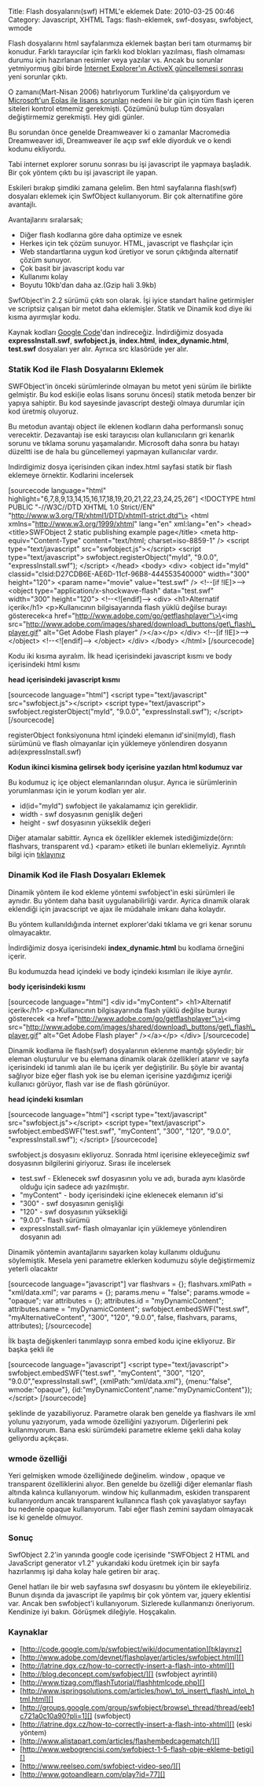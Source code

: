 Title: Flash dosyalarını(swf) HTML&#039;e eklemek
Date: 2010-03-25 00:46
Category: Javascript, XHTML
Tags: flash-eklemek, swf-dosyası, swfobject, wmode

Flash dosyalarını html sayfalarımıza eklemek baştan beri tam oturmamış
bir konudur. Farklı tarayıcılar için farklı kod blokları yazılması,
flash olmaması durumu için hazırlanan resimler veya yazılar vs. Ancak bu
sorunlar yetmiyormuş gibi birde [İnternet Explorer'ın ActiveX
güncellemesi sonrası][] yeni sorunlar çıktı.

O zamanı(Mart-Nisan 2006) hatırlıyorum Turkline'da çalışıyordum ve
[Microsoft'un Eolas ile lisans sorunları][] nedeni ile bir gün için tüm
flash içeren siteleri kontrol etmemiz gerekmişti. Çözümünü bulup tüm
dosyaları değiştirmemiz gerekmişti. Hey gidi günler.

Bu sorundan önce genelde Dreamweaver ki o zamanlar Macromedia
Dreamweaver idi, Dreamweaver ile açıp swf ekle diyorduk ve o kendi
kodunu ekliyordu.

Tabi internet explorer sorunu sonrası bu işi javascript ile yapmaya
başladık. Bir çok yöntem çıktı bu işi javascript ile yapan.

Eskileri bırakıp şimdiki zamana gelelim. Ben html sayfalarına flash(swf)
dosyaları eklemek için SwfObject kullanıyorum. Bir çok alternatifine
göre avantajlı.

Avantajlarını sıralarsak;

-   Diğer flash kodlarına göre daha optimize ve esnek
-   Herkes için tek çözüm sunuyor. HTML, javascript ve flashçılar için
-   Web standartlarına uygun kod üretiyor ve sorun çıktığında alternatif
    çözüm sunuyor.
-   Çok basit bir javascript kodu var
-   Kullanımı kolay
-   Boyutu 10kb'dan daha az.(Gzip hali 3.9kb)

SwfObject'in 2.2 sürümü çıktı son olarak. İşi iyice standart haline
getirmişler ve scriptsiz çalışan bir metot daha eklemişler. Statik ve
Dinamik kod diye iki kısma ayırmışlar kodu.

Kaynak kodları [Google Code][]'dan indireceğiz. İndirdiğimiz dosyada
**expressInstall.swf**, **swfobject.js**, **index.html**,
**index\_dynamic.html**, **test.swf** dosyaları yer alır. Ayrııca src
klasörüde yer alır.

### Statik Kod ile Flash Dosyalarını Eklemek

SWFObject'in önceki sürümlerinde olmayan bu metot yeni sürüm ile
birlikte gelmiştir. Bu kod eski(ie eolas lisans sorunu öncesi) statik
metoda benzer bir yapıya sahiptir. Bu kod sayesinde javascript desteği
olmaya durumlar için kod üretmiş oluyoruz.

Bu metodun avantajı object ile eklenen kodların daha performanslı sonuç
verecektir. Dezavantajı ise eski tarayıcısı olan kullanıcıların gri
kenarlık sorunu ve tıklama sorunu yaşamalarıdır. Microsoft daha sonra bu
hatayı düzeltti ise de hala bu güncellemeyi yapmayan kullanıcılar
vardır.

Indirdigimiz dosya içerisinden çikan index.html sayfasi statik bir flash
eklemeye örnektir. Kodlarini incelersek

[sourcecode language="html"
highlight="6,7,8,9,13,14,15,16,17,18,19,20,21,22,23,24,25,26"]
\<!DOCTYPE html PUBLIC "-//W3C//DTD XHTML 1.0 Strict//EN"
"http://www.w3.org/TR/xhtml1/DTD/xhtml1-strict.dtd"\> \<html
xmlns="http://www.w3.org/1999/xhtml" lang="en" xml:lang="en"\> \<head\>
\<title\>SWFObject 2 static publishing example page\</title\> \<meta
http-equiv="Content-Type" content="text/html; charset=iso-8859-1" /\>
\<script type="text/javascript" src="swfobject.js"\>\</script\> \<script
type="text/javascript"\> swfobject.registerObject("myId", "9.0.0",
"expressInstall.swf"); \</script\> \</head\> \<body\> \<div\> \<object
id="myId" classid="clsid:D27CDB6E-AE6D-11cf-96B8-444553540000"
width="300" height="120"\> \<param name="movie" value="test.swf" /\>
\<!--[if !IE]\>--\> \<object type="application/x-shockwave-flash"
data="test.swf" width="300" height="120"\> \<!--\<![endif]--\> \<div\>
\<h1\>Alternatif içerik\</h1\> \<p\>Kullanıcının bilgisayarında flash
yüklü değilse burayı gösterecek\<a
href="http://www.adobe.com/go/getflashplayer"\>\<img
src="http://www.adobe.com/images/shared/download\_buttons/get\_flash\_player.gif"
alt="Get Adobe Flash player" /\>\</a\>\</p\> \</div\> \<!--[if
!IE]\>--\> \</object\> \<!--\<![endif]--\> \</object\> \</div\>
\</body\> \</html\> [/sourcecode]

Kodu iki kısıma ayıralım. İlk head içerisindeki javascript kısmı ve body
içerisindeki html kısmı

**head içerisindeki javascript kısmı**

[sourcecode language="html"] \<script type="text/javascript"
src="swfobject.js"\>\</script\> \<script type="text/javascript"\>
swfobject.registerObject("myId", "9.0.0", "expressInstall.swf");
\</script\> [/sourcecode]

registerObject fonksiyonuna html içindeki elemanın id'sini(myId), flash
sürümünü ve flash olmayanlar için yüklemeye yönlendiren dosyanın
adı(expressInstall.swf)

**Kodun ikinci kismina gelirsek body içerisine yazılan html kodumuz
var**

Bu kodumuz iç içe object elemanlarından oluşur. Ayrıca ie sürümlerinin
yorumlanması için ie yorum kodları yer alır.

-   id(id="myId") swfobject ile yakalamamız için gereklidir.
-   width - swf dosyasının genişlik değeri
-   height - swf dosyasının yükseklik değeri

Diğer atamalar sabittir. Ayrıca ek özellikler eklemek istediğimizde(örn:
flashvars, transparent vd.) \<param\> etiketi ile bunları eklemeliyiz.
Ayrıntılı bilgi için [tıklayınız][]

### Dinamik Kod ile Flash Dosyaları Eklemek

Dinamik yöntem ile kod ekleme yöntemi swfobject'in eski sürümleri ile
aynıdır. Bu yöntem daha basit uygulanabilirliği vardır. Ayrica dinamik
olarak eklendiği için javacscript ve ajax ile müdahale imkanı daha
kolaydır.

Bu yöntem kullanıldığında internet explorer'daki tıklama ve gri kenar
sorunu olmayacaktır.

İndirdiğimiz dosya içerisindeki **index\_dynamic.html** bu kodlama
örneğini içerir.

Bu kodumuzda head içindeki ve body içindeki kısımları ile ikiye ayrılır.

**body içerisindeki kısmı**

[sourcecode language="html"] \<div id="myContent"\> \<h1\>Alternatif
içerik\</h1\> \<p\>Kullanıcının bilgisayarında flash yüklü değilse
burayı gösterecek \<a
href="http://www.adobe.com/go/getflashplayer"\>\<img
src="http://www.adobe.com/images/shared/download\_buttons/get\_flash\_player.gif"
alt="Get Adobe Flash player" /\>\</a\>\</p\> \</div\> [/sourcecode]

Dinamik kodlama ile flash(swf) dosyalarının eklenme mantığı şöyledir;
bir eleman oluşturulur ve bu elemana dinamik olarak özellikleri atanır
ve sayfa içerisindeki id tanımlı alan ile bu içerik yer değiştirilir. Bu
şöyle bir avantaj sağlıyor bize eğer flash yok ise bu eleman içerisine
yazdığımız içeriği kullanıcı görüyor, flash var ise de flash görünüyor.

**head içindeki kısımları**

[sourcecode language="html"] \<script type="text/javascript"
src="swfobject.js"\>\</script\> \<script type="text/javascript"\>
swfobject.embedSWF("test.swf", "myContent", "300", "120", "9.0.0",
"expressInstall.swf"); \</script\> [/sourcecode]

swfobject.js dosyasını ekliyoruz. Sonrada html içerisine ekleyeceğimiz
swf dosyasının bilgilerini giriyoruz. Sırası ile incelersek

-   test.swf - Eklenecek swf dosyasının yolu ve adı, burada aynı
    klasörde olduğu için sadece adı yazılmıştır.
-   "myContent" - body içerisindeki içine eklenecek elemanın id'si
-   "300" - swf dosyasının genişliği
-   "120" - swf dosyasının yüksekliği
-   "9.0.0"- flash sürümü
-   expressInstall.swf- flash olmayanlar için yüklemeye yönlendiren
    dosyanın adı

Dinamik yöntemin avantajlarını sayarken kolay kullanımı olduğunu
söylemiştik. Mesela yeni parametre eklerken kodumuzu söyle değiştirmemiz
yeterli olacaktır

[sourcecode language="javascript"] var flashvars = {}; flashvars.xmlPath
= "xml/data.xml"; var params = {}; params.menu = "false"; params.wmode =
"opaque"; var attributes = {}; attributes.id = "myDynamicContent";
attributes.name = "myDynamicContent"; swfobject.embedSWF("test.swf",
"myAlternativeContent", "300", "120", "9.0.0", false, flashvars, params,
attributes); [/sourcecode]

İlk başta değişkenleri tanımlayıp sonra embed kodu içine ekliyoruz. Bir
başka şekli ile

[sourcecode language="javascript"] \<script type="text/javascript"\>
swfobject.embedSWF("test.swf", "myContent", "300", "120",
"9.0.0","expressInstall.swf", {xmlPath:"xml/data.xml"}, {menu:"false",
wmode:"opaque"}, {id:"myDynamicContent",name:"myDynamicContent"});
\</script\> [/sourcecode]

şeklinde de yazabiliyoruz. Parametre olarak ben genelde ya flashvars ile
xml yolunu yazıyorum, yada wmode özelliğini yazıyorum. Diğerlerini pek
kullanmıyorum. Bana eski sürümdeki parametre ekleme şekli daha kolay
geliyordu açıkçası.

### wmode özelliği

Yeri gelmişken wmode özelliğinede değinelim. window , opaque ve
transparent özelliklerini alıyor. Ben genelde bu özelliği diğer
elemanlar flash altında kalınca kullanıyorum. window hiç kullanmadım,
eskiden transparent kullanıyordum ancak transparent kullanınca flash çok
yavaşlatıyor sayfayı bu nedenle opaque kullanıyorum. Tabi eğer flash
zemini saydam olmayacak ise ki genelde olmuyor.

### Sonuç

SwfObject 2.2'in yanında google code içerisinde "SWFObject 2 HTML and
JavaScript generator v1.2" yukarıdaki kodu üretmek için bir sayfa
hazırlanmış işi daha kolay hale getiren bir araç.

Genel hatları ile bir web sayfasına swf dosyasını bu yöntem ile
ekleyebiliriz. Bunun dışında da javascript ile yapılmış bir çok yöntem
var, jquery eklentisi var. Ancak ben swfobject'i kullanıyorum. Sizlerede
kullanmanızı öneriyorum. Kendinize iyi bakın. Görüşmek dileğiyle.
Hoşçakalın.

### Kaynaklar

-   [http://code.google.com/p/swfobject/wiki/documentation][tıklayınız]
-   [http://www.adobe.com/devnet/flashplayer/articles/swfobject.html][]
-   [http://latrine.dgx.cz/how-to-correctly-insert-a-flash-into-xhtml][]
-   [http://blog.deconcept.com/swfobject/][] (swfobject ayrintili)
-   [http://www.tizag.com/flashTutorial/flashhtmlcode.php][]
-   [http://www.ispringsolutions.com/articles/how\_to\_insert\_flash\_into\_html.html][]
-   [http://groups.google.com/group/swfobject/browse\_thread/thread/eeb1c721a0c10a90?pli=1][]
    (swfobject)
-   [http://latrine.dgx.cz/how-to-correctly-insert-a-flash-into-xhtml][]
    (eski yöntem)
-   [http://www.alistapart.com/articles/flashembedcagematch/][]
-   [http://www.webogrencisi.com/swfobject-1-5-flash-obje-ekleme-betigi][]
-   [http://www.reelseo.com/swfobject-video-seo/][]
-   [http://www.gotoandlearn.com/play?id=77][]

</p>

  [İnternet Explorer'ın ActiveX güncellemesi sonrası]: http://www.fatihhayrioglu.com/internet-explorer-activex-guncelmesi-ve-sonrasinda-flashswf-kullanilan-sayfalardaki-sorunlar/
  [Microsoft'un Eolas ile lisans sorunları]: http://www.baekdal.com/articles/technology/microsoft-ie-activex-update/
  [Google Code]: http://code.google.com/p/swfobject/
  [tıklayınız]: http://code.google.com/p/swfobject/wiki/documentation
  [http://www.adobe.com/devnet/flashplayer/articles/swfobject.html]: http://www.adobe.com/devnet/flashplayer/articles/swfobject.html
  [http://latrine.dgx.cz/how-to-correctly-insert-a-flash-into-xhtml]: http://latrine.dgx.cz/how-to-correctly-insert-a-flash-into-xhtml
  [http://blog.deconcept.com/swfobject/]: http://blog.deconcept.com/swfobject/
  [http://www.tizag.com/flashTutorial/flashhtmlcode.php]: http://www.tizag.com/flashTutorial/flashhtmlcode.php
  [http://www.ispringsolutions.com/articles/how\_to\_insert\_flash\_into\_html.html]:
    http://www.ispringsolutions.com/articles/how_to_insert_flash_into_html.html
  [http://groups.google.com/group/swfobject/browse\_thread/thread/eeb1c721a0c10a90?pli=1]:
    http://groups.google.com/group/swfobject/browse_thread/thread/eeb1c721a0c10a90?pli=1
  [http://www.alistapart.com/articles/flashembedcagematch/]: http://www.alistapart.com/articles/flashembedcagematch/
  [http://www.webogrencisi.com/swfobject-1-5-flash-obje-ekleme-betigi]: http://www.webogrencisi.com/swfobject-1-5-flash-obje-ekleme-betigi
  [http://www.reelseo.com/swfobject-video-seo/]: http://www.reelseo.com/swfobject-video-seo/
  [http://www.gotoandlearn.com/play?id=77]: http://www.gotoandlearn.com/play?id=77

